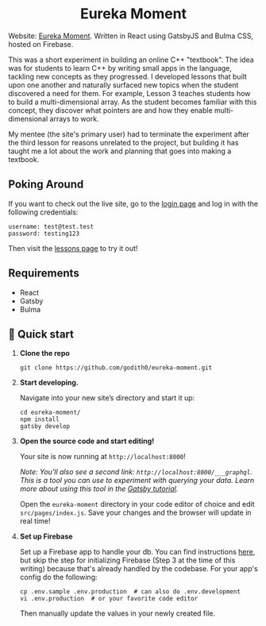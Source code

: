 <h1 align="center">
  Eureka Moment
</h1>

Website: [Eureka Moment](https://eureka-moment.web.app/). Written in React using GatsbyJS and Bulma CSS, hosted on Firebase.

This was a short experiment in building an online C++ "textbook". The idea was for students to learn C++ by writing small apps in the language, tackling new concepts as they progressed. I developed lessons that built upon one another and naturally surfaced new topics when the student discovered a need for them. For example, Lesson 3 teaches students how to build a multi-dimensional array. As the student becomes familiar with this concept, they discover what pointers are and how they enable multi-dimensional arrays to work. 

My mentee (the site's primary user) had to terminate the experiment after the third lesson for reasons unrelated to the project, but building it has taught me a lot about the work and planning that goes into making a textbook.

## Poking Around

If you want to check out the live site, go to the [login page](https://eureka-moment.web.app/account) and log in with the following credentials:
```
username: test@test.test
password: testing123
```

Then visit the [lessons page](https://eureka-moment.web.app/lessons) to try it out!

## Requirements

- React
- Gatsby
- Bulma

## 🚀 Quick start

1.  **Clone the repo**

    ```shell
    git clone https://github.com/godith0/eureka-moment.git
    ```

1.  **Start developing.**

    Navigate into your new site’s directory and start it up:

    ```shell
    cd eureka-moment/
    npm install
    gatsby develop
    ```
    
1.  **Open the source code and start editing!**

    Your site is now running at `http://localhost:8000`!

    _Note: You'll also see a second link: _`http://localhost:8000/___graphql`_. This is a tool you can use to experiment with querying your data. Learn more about using this tool in the [Gatsby tutorial](https://www.gatsbyjs.org/tutorial/part-five/#introducing-graphiql)._

    Open the `eureka-moment` directory in your code editor of choice and edit `src/pages/index.js`. Save your changes and the browser will update in real time!
    
1.  **Set up Firebase**
    
    Set up a Firebase app to handle your db. You can find instructions [here](https://firebase.google.com/docs/web/setup), but skip the step for initializing Firebase (Step 3 at the time of this writing) because that's already handled by the codebase. For your app's config do the following: 
    
    ```shell
    cp .env.sample .env.production  # can also do .env.development
    vi .env.production  # or your favorite code editor
    ```
    
    Then manually update the values in your newly created file. 
